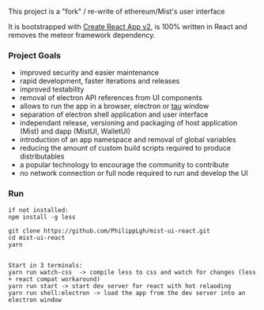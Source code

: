 This project is a "fork" / re-write of ethereum/Mist's user interface

It is bootstrapped with [Create React App v2](https://github.com/facebookincubator/create-react-app), is 100% written in React and removes the meteor framework dependency.

### Project Goals
- improved security and easier maintenance
- rapid development, faster iterations and releases
- improved testability
- removal of electron API references from UI components
- allows to run the app in a browser, electron or [tau](https://github.com/PhilippLgh/tau) window 
- separation of electron shell application and user interface
- independant release, versioning and packaging of host application (Mist) and dapp (MistUI, WalletUI)
- introduction of an app namespace and removal of global variables
- reducing the amount of custom build scripts required to produce distributables
- a popular technology to encourage the community to contribute
- no network connection or full node required to run and develop the UI

### Run
```
if not installed:
npm install -g less

git clone https://github.com/PhilippLgh/mist-ui-react.git
cd mist-ui-react
yarn


Start in 3 terminals:
yarn run watch-css  -> compile less to css and watch for changes (less + react compat workaround)
yarn run start -> start dev server for react with hot relaoding
yarn run shell:electron -> load the app from the dev server into an electron window
```
